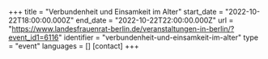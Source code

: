 +++
title = "Verbundenheit und Einsamkeit im Alter"
start_date = "2022-10-22T18:00:00.000Z"
end_date = "2022-10-22T22:00:00.000Z"
url = "https://www.landesfrauenrat-berlin.de/veranstaltungen-in-berlin/?event_id1=6116"
identifier = "verbundenheit-und-einsamkeit-im-alter"
type = "event"
languages = []
[contact]
+++